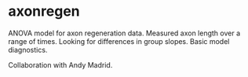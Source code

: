 # axonregen

ANOVA model for axon regeneration data. Measured axon length over a range of times. Looking for 
differences in group slopes. Basic model diagnostics. 

Collaboration with Andy Madrid.
